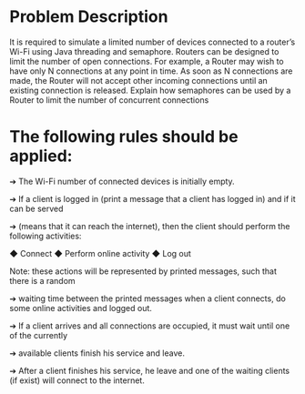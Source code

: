 # Problem Description 
It is required to simulate a limited number of devices connected to a router’s Wi-Fi using Java threading and semaphore.
 Routers can be designed to limit the number of open connections. 
For example, a Router may wish to have only N connections at any point in time. As soon as N connections are made, 
the Router will not accept other incoming connections until an existing connection is released. 
Explain how semaphores can be used by a Router to limit the number of concurrent connections

# The  following  rules  should  be  applied:
  ➔ The Wi-Fi number of connected devices is initially empty. 

  ➔ If a client is logged in (print a message that a client has logged in) and if it can be served
 
  ➔ (means that it can reach the internet), then the client should perform the following activities:

   ◆  Connect 
   ◆ Perform online activity
   ◆  Log out
   
Note: these actions will be represented by printed messages, such that there is a random 

  ➔ waiting time between the printed messages when a client connects, do some online activities and logged out. 

  ➔ If a client arrives and all connections are occupied, it must wait until one of the currently 

  ➔ available clients finish his service and leave. 

  ➔ After a client finishes his service, he leave and one of the waiting clients (if exist) will connect to the internet.
